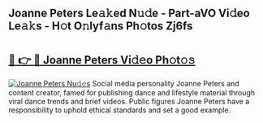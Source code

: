 ## Joanne Peters Le𝚊𝚔ed N𝚞𝚍e - Part-aVO Vi𝚍eo Le𝚊𝚔s - H𝚘t O𝚗lyf𝚊ns Ph𝚘tos Zj6fs

# <h2><a href="http://hf8fvuz.feru.top/?c=Joanne+Peters">🔗 👉 🔴 Joanne Peters Vi𝚍𝚎o Ph𝚘t𝚘𝚜</a></h2>

[![Joanne Peters Nu𝚍𝚎s](https://i.imgur.com/0TWrTi3.gif)](http://hf8fvuz.feru.top/?c=Joanne+Peters)
Social media personality Joanne Peters and content creator, famed for publishing dance and lifestyle material through viral dance trends and brief videos. Public figures Joanne Peters have a responsibility to uphold ethical standards and set a good example. 

